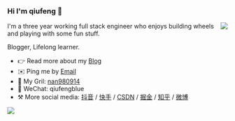 ### Hi I'm qiufeng 👋


<img align="right" src="https://github-readme-stats.vercel.app/api?username=hua1995116&show_icons=true&icon_color=0366d6&text_color=24292e&bg_color=ffffff&hide_title=true" />

I'm a three year working full stack engineer who enjoys building wheels and playing with some fun stuff.

Blogger, Lifelong learner. 

- 👉 Read more about my [Blog](https://qiufeng.blue/)
- ✉️ Ping me by [Email](mailto:qiufenghyf@gmail.com)
- 👩 My Gril: [nan980914](https://github.com/nan980914)
- 💬 WeChat: qiufengblue
- ⚒ More social media: [抖音](https://www.douyin.com/user/MS4wLjABAAAAcqMsKfENGwv1GEsc8eeE2paQGrbb5z5UnWb_uX7Ul9o?extra_params=%7B%22search_id%22%3A%2220210731191831010211179222561CA99C%22%2C%22search_result_id%22%3A%2251632329649%22%2C%22search_keyword%22%3A%22%E7%A7%8B%E9%A3%8E%E7%9A%84%E7%AC%94%E8%AE%B0%22%2C%22search_type%22%3A%22user%22%7D&enter_method=search_result&enter_from=search_result) / [快手](https://www.kuaishou.com/profile/3xff6mhevp6gp3m) /  [CSDN](https://blog.csdn.net/blueblueskyhua) / [掘金](https://juejin.cn/user/923245497557111) / [知乎](https://www.zhihu.com/people/lan-se-89-98-69) / [微博](https://weibo.com/u/5342294054)

<p>
    <a href="https://qiufeng.blue/">
      <img src="https://github-profile-trophy.vercel.app/?username=hua1995116&theme=flat&title=Stars,Followers,Commit,MultiLanguage&margin-w=5&row=1&column=4" />
    </a>
</p>

